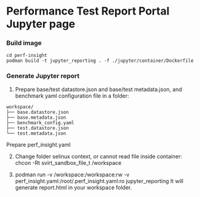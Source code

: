 # Performance Test Report Portal Jupyter page

### Build image
```
cd perf-insight
podman build -t jupyter_reporting . -f ./jupyter/container/Dockerfile 
```

### Generate Jupyter report
1. Prepare base/test datastore.json and base/test metadata.json, and benchmark yaml configuration file in a folder:
```
workspace/
├── base.datastore.json
├── base.metadata.json
├── benchmark_config.yaml
├── test.datastore.json
└── test.metadata.json
```
Prepare perf_insight.yaml

2. Change folder selinux context, or cannot read file inside container:
chcon -Rt svirt_sandbox_file_t /workspace

3. podman run -v /workspace:/workspace:rw -v perf_insight.yaml:/root/.perf_insight.yaml:ro jupyter_reporting 
It will generate report.html in your workspace folder.
